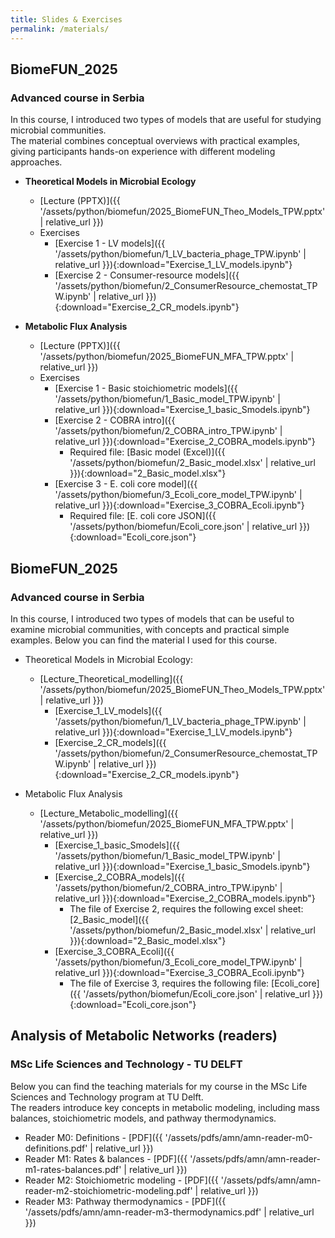 ```yaml
---
title: Slides & Exercises
permalink: /materials/
---
```


## BiomeFUN_2025 
### Advanced course in Serbia

In this course, I introduced two types of models that are useful for studying microbial communities.  
The material combines conceptual overviews with practical examples, giving participants hands-on experience with different modeling approaches.  

- **Theoretical Models in Microbial Ecology**
  - [Lecture (PPTX)]({{ '/assets/python/biomefun/2025_BiomeFUN_Theo_Models_TPW.pptx' | relative_url }})
  - Exercises
    - [Exercise 1 - LV models]({{ '/assets/python/biomefun/1_LV_bacteria_phage_TPW.ipynb' | relative_url }}){:download="Exercise_1_LV_models.ipynb"}
    - [Exercise 2 - Consumer-resource models]({{ '/assets/python/biomefun/2_ConsumerResource_chemostat_TPW.ipynb' | relative_url }}){:download="Exercise_2_CR_models.ipynb"}

- **Metabolic Flux Analysis**
  - [Lecture (PPTX)]({{ '/assets/python/biomefun/2025_BiomeFUN_MFA_TPW.pptx' | relative_url }})
  - Exercises
    - [Exercise 1 - Basic stoichiometric models]({{ '/assets/python/biomefun/1_Basic_model_TPW.ipynb' | relative_url }}){:download="Exercise_1_basic_Smodels.ipynb"}
    - [Exercise 2 - COBRA intro]({{ '/assets/python/biomefun/2_COBRA_intro_TPW.ipynb' | relative_url }}){:download="Exercise_2_COBRA_models.ipynb"}
      - Required file: [Basic model (Excel)]({{ '/assets/python/biomefun/2_Basic_model.xlsx' | relative_url }}){:download="2_Basic_model.xlsx"}
    - [Exercise 3 - E. coli core model]({{ '/assets/python/biomefun/3_Ecoli_core_model_TPW.ipynb' | relative_url }}){:download="Exercise_3_COBRA_Ecoli.ipynb"}
      - Required file: [E. coli core JSON]({{ '/assets/python/biomefun/Ecoli_core.json' | relative_url }}){:download="Ecoli_core.json"}




## BiomeFUN_2025 
### Advanced course in Serbia

In this course, I introduced two types of models that can be useful to examine microbial communities, with concepts and practical simple examples. Below you can find the material I used for this course. 

- Theoretical Models in Microbial Ecology:
  - [Lecture_Theoretical_modelling]({{ '/assets/python/biomefun/2025_BiomeFUN_Theo_Models_TPW.pptx' | relative_url }})
    - [Exercise_1_LV_models]({{ '/assets/python/biomefun/1_LV_bacteria_phage_TPW.ipynb' | relative_url }}){:download="Exercise_1_LV_models.ipynb"}
    - [Exercise_2_CR_models]({{ '/assets/python/biomefun/2_ConsumerResource_chemostat_TPW.ipynb' | relative_url }}){:download="Exercise_2_CR_models.ipynb"}

- Metabolic Flux Analysis
  - [Lecture_Metabolic_modelling]({{ '/assets/python/biomefun/2025_BiomeFUN_MFA_TPW.pptx' | relative_url }})
    - [Exercise_1_basic_Smodels]({{ '/assets/python/biomefun/1_Basic_model_TPW.ipynb' | relative_url }}){:download="Exercise_1_basic_Smodels.ipynb"}
    - [Exercise_2_COBRA_models]({{ '/assets/python/biomefun/2_COBRA_intro_TPW.ipynb' | relative_url }}){:download="Exercise_2_COBRA_models.ipynb"}
      - The file of Exercise 2, requires the following excel sheet: [2_Basic_model]({{ '/assets/python/biomefun/2_Basic_model.xlsx' | relative_url }}){:download="2_Basic_model.xlsx"}
    - [Exercise_3_COBRA_Ecoli]({{ '/assets/python/biomefun/3_Ecoli_core_model_TPW.ipynb' | relative_url }}){:download="Exercise_3_COBRA_Ecoli.ipynb"}
      - The file of Exercise 3, requires the following file: [Ecoli_core]({{ '/assets/python/biomefun/Ecoli_core.json' | relative_url }}){:download="Ecoli_core.json"}



## Analysis of Metabolic Networks (readers)
### MSc Life Sciences and Technology - TU DELFT

Below you can find the teaching materials for my course in the MSc Life Sciences and Technology program at TU Delft.  
The readers introduce key concepts in metabolic modeling, including mass balances, stoichiometric models, and pathway thermodynamics.

- Reader M0: Definitions - [PDF]({{ '/assets/pdfs/amn/amn-reader-m0-definitions.pdf' | relative_url }})
- Reader M1: Rates & balances - [PDF]({{ '/assets/pdfs/amn/amn-reader-m1-rates-balances.pdf' | relative_url }})
- Reader M2: Stoichiometric modeling - [PDF]({{ '/assets/pdfs/amn/amn-reader-m2-stoichiometric-modeling.pdf' | relative_url }})
- Reader M3: Pathway thermodynamics - [PDF]({{ '/assets/pdfs/amn/amn-reader-m3-thermodynamics.pdf' | relative_url }})